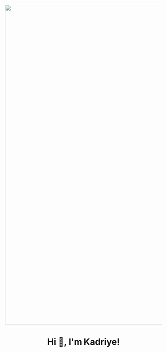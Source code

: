 <img width="1024" src="https://github.com/kadriyebarlak/kadriyebarlak/blob/main/images/IMG_0010_3.jpg">


<h1 align="center">Hi 👋, I'm Kadriye!</h1>

<!--
**kadriyebarlak/kadriyebarlak** is a ✨ _special_ ✨ repository because its `README.md` (this file) appears on your GitHub profile.

Here are some ideas to get you started:

- 🔭 I’m currently working on ...
- 🌱 I’m currently learning ...
- 👯 I’m looking to collaborate on ...
- 🤔 I’m looking for help with ...
- 💬 Ask me about ...
- 📫 How to reach me: ...
- 😄 Pronouns: ...
- ⚡ Fun fact: ...
-->
